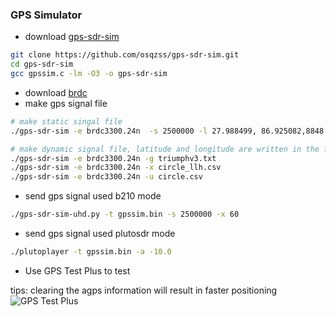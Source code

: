### GPS Simulator

- download [gps-sdr-sim](https://github.com/osqzss/gps-sdr-sim)

```bash
git clone https://github.com/osqzss/gps-sdr-sim.git
cd gps-sdr-sim
gcc gpssim.c -lm -O3 -o gps-sdr-sim
```

- download [brdc](https://cddis.nasa.gov/archive/gnss/data/daily/)
- make gps signal file

``` bash
# make static singal file
./gps-sdr-sim -e brdc3300.24n  -s 2500000 -l 27.988499, 86.925082,8848

# make dynamic signal file, latitude and longitude are written in the file
./gps-sdr-sim -e brdc3300.24n -g triumphv3.txt
./gps-sdr-sim -e brdc3300.24n -x circle_llh.csv
./gps-sdr-sim -e brdc3300.24n -u circle.csv
```

- send gps signal used b210 mode

```bash
./gps-sdr-sim-uhd.py -t gpssim.bin -s 2500000 -x 60
```
	
- send gps signal used plutosdr mode

``` bash
./plutoplayer -t gpssim.bin -a -10.0

```

- Use GPS Test Plus to test

tips: clearing the agps information will result in faster positioning
![GPS Test Plus](https://github.com/signalens/signalsdrpro_docs/blob/main/img/gpssim/gpssim.jpeg)
